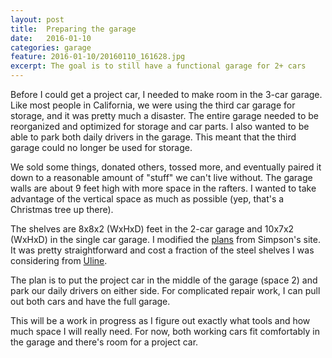 ```yaml
---
layout: post
title:  Preparing the garage
date:   2016-01-10
categories: garage
feature: 2016-01-10/20160110_161628.jpg
excerpt: The goal is to still have a functional garage for 2+ cars
---
```


Before I could get a project car, I needed to make room in the 3-car garage.  Like most people in California, we were using the third car garage for storage, and it was pretty much a disaster.  The entire garage needed to be reorganized and optimized for storage and car parts.  I also wanted to be able to park both daily drivers in the garage.  This meant that the third garage could no longer be used for storage.  

We sold some things, donated others, tossed more, and eventually paired it down to a reasonable amount of "stuff" we can't live without.  The garage walls are about 9 feet high with more space in the rafters.  I wanted to take advantage of the vertical space as much as possible (yep, that's a Christmas tree up there).

The shelves are 8x8x2 (WxHxD) feet in the 2-car garage and 10x7x2 (WxHxD) in the single car garage.  I modified the [plans](http://diydoneright.com/projects/garage-organization/) from Simpson's site.  It was pretty straightforward and cost a fraction of the steel shelves I was considering from [Uline](http://www.uline.com/BL_3943/Bulk-Storage-Racks).

The plan is to put the project car in the middle of the garage (space 2) and park our daily drivers on either side.  For complicated repair work, I can pull out both cars and have the full garage.

This will be a work in progress as I figure out exactly what tools and how much space I will really need.  For now, both working cars fit comfortably in the garage and there's room for a project car.  
